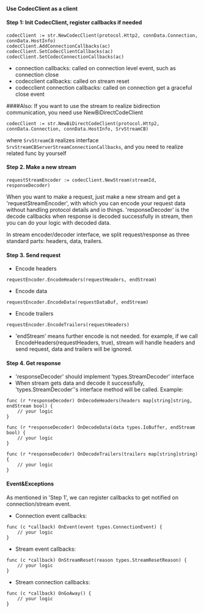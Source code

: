 #### Use CodecClient as a client

#### Step 1: Init CodecClient, register callbacks if needed

```
codecClient := str.NewCodecClient(protocol.Http2, connData.Connection, connData.HostInfo)
codecClient.AddConnectionCallbacks(ac)
codecClient.SetCodecClientCallbacks(ac)
codecClient.SetCodecConnectionCallbacks(ac)
```

+ connection callbacks: called on connection level event, such as connection close
+ codecclient callbacks: called on stream reset
+ codecclient connection callbacks: called on connection get a graceful close event

####Also: If you want to use the stream to realize bidirection communication, you need use NewBiDirectCodeClient 
```
codecClient := str.NewBiDirectCodeClient(protocol.Http2, connData.Connection, connData.HostInfo, SrvStreamCB)
```
where `SrvStreamCB` realizes interface `SrvStreamCBServerStreamConnectionCallbacks`, and you need to realize related func by yourself

#### Step 2. Make a new stream

```
requestStreamEncoder := codecClient.NewStream(streamId, responseDecoder)
```

When you want to make a request, just make a new stream and get a 'requestStreamEncoder', with which you can encode your request data without handling protocol details and io things.
'responseDecoder' is the decode callbacks when response is decoded successfully in stream, then you can do your logic with decoded data.

In stream encoder/decoder interface, we split request/response as three standard parts: headers, data, trailers.

#### Step 3. Send request

+ Encode headers
```
requestEncoder.EncodeHeaders(requestHeaders, endStream)
```

+ Encode data
```
requestEncoder.EncodeData(requestDataBuf, endStream)
```

+ Encode trailers
```
requestEncoder.EncodeTrailers(requestHeaders)
```

+ 'endStream' means further encode is not needed. for example, if we call EncodeHeaders(requestHeaders, true), stream will handle headers and send request, data and trailers will be ignored.

#### Step 4. Get response

+ 'responseDecoder' should implement 'types.StreamDecoder' interface
+ When stream gets data and decode it successfully, 'types.StreamDecoder''s interface method will be called. Example:
```
func (r *responseDecoder) OnDecodeHeaders(headers map[string]string, endStream bool) {
	// your logic
}

func (r *responseDecoder) OnDecodeData(data types.IoBuffer, endStream bool) {
    // your logic
}

func (r *responseDecoder) OnDecodeTrailers(trailers map[string]string) {
    // your logic
}
```

#### Event&Exceptions
As mentioned in 'Step 1', we can register callbacks to get notified on connection/stream event.

+ Connection event callbacks:
```
func (c *callback) OnEvent(event types.ConnectionEvent) {
    // your logic
}
```

+ Stream event callbacks:
```
func (c *callback) OnStreamReset(reason types.StreamResetReason) {
	// your logic
}
```

+ Stream connection callbacks:
```
func (c *callback) OnGoAway() {
	// your logic
}
```
